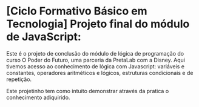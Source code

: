 # [Ciclo Formativo Básico em Tecnologia] Projeto final do módulo de JavaScript:

Este é o projeto de conclusão do módulo de lógica de programação do curso O Poder do Futuro, uma parceria da PretaLab com a Disney.
Aqui tivemos acesso ao conhecimento de lógica com Javascript: variáveis e constantes, operadores aritméticos e lógicos, estruturas condicionais e de repetição. 

Este projetinho tem como intuito demonstrar através da pratica o conhecimento adiquirido.
  
